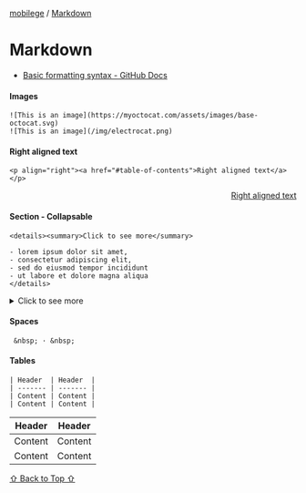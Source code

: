 [mobilege](https://github.com/mobilege/mobilege.github.io/blob/master/README.md) / 
[Markdown](https://github.com/mobilege/mobilege.github.io/blob/master/markdown.md)

# Markdown
- [Basic formatting syntax - GitHub Docs](https://docs.github.com/en/get-started/writing-on-github/getting-started-with-writing-and-formatting-on-github/basic-writing-and-formatting-syntax)

#### Images
```
![This is an image](https://myoctocat.com/assets/images/base-octocat.svg)
![This is an image](/img/electrocat.png)
```

#### Right aligned text
```
<p align="right"><a href="#table-of-contents">Right aligned text</a></p>
```
<p align="right"><a href="#table-of-contents">Right aligned text</a></p>


#### Section - Collapsable
```
<details><summary>Click to see more</summary>

- lorem ipsum dolor sit amet, 
- consectetur adipiscing elit, 
- sed do eiusmod tempor incididunt 
- ut labore et dolore magna aliqua
</details>
```
<details><summary>Click to see more</summary>

- lorem ipsum dolor sit amet, 
- consectetur adipiscing elit, 
- sed do eiusmod tempor incididunt 
- ut labore et dolore magna aliqua
</details>


#### Spaces
```
 &nbsp; · &nbsp;
 ```

#### Tables
```
| Header  | Header  |
| ------- | ------- |
| Content | Content |
| Content | Content |
```
| Header  | Header  |
| ------- | ------- |
| Content | Content |
| Content | Content |

[⇧ Back to Top ⇧](#mobilege)
